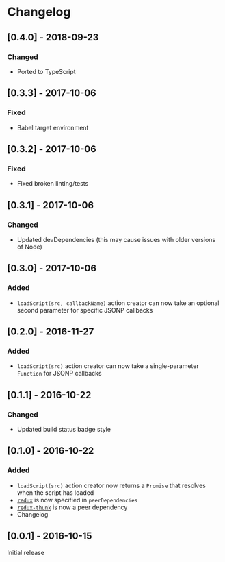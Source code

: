 # Changelog

## [0.4.0] - 2018-09-23
### Changed
- Ported to TypeScript

## [0.3.3] - 2017-10-06
### Fixed
- Babel target environment

## [0.3.2] - 2017-10-06
### Fixed
- Fixed broken linting/tests

## [0.3.1] - 2017-10-06
### Changed
- Updated devDependencies (this may cause issues with older versions of Node)

## [0.3.0] - 2017-10-06
### Added
- `loadScript(src, callbackName)` action creator can now take an optional second parameter for specific JSONP callbacks

## [0.2.0] - 2016-11-27
### Added
- `loadScript(src)` action creator can now take a single-parameter `Function` for JSONP callbacks

## [0.1.1] - 2016-10-22
### Changed
- Updated build status badge style

## [0.1.0] - 2016-10-22
### Added
- `loadScript(src)` action creator now returns a `Promise` that resolves when the script has loaded
- [`redux`](http://reduxjs.org) is now specified in `peerDependencies`
- [`redux-thunk`](https://github.com/gaearon/redux-thunk) is now a peer dependency
- Changelog

## [0.0.1] - 2016-10-15
Initial release
